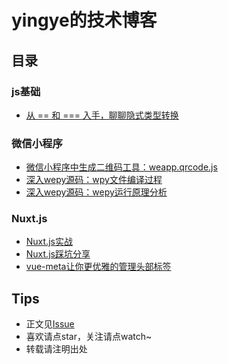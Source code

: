 # yingye的技术博客

## 目录

### js基础

* [从 == 和 === 入手，聊聊隐式类型转换](https://github.com/yingye/Blog/issues/1)

### 微信小程序

* [微信小程序中生成二维码工具：weapp.qrcode.js](https://github.com/yingye/Blog/issues/2)
* [深入wepy源码：wpy文件编译过程](https://github.com/yingye/Blog/issues/3)
* [深入wepy源码：wepy运行原理分析](https://github.com/yingye/Blog/issues/4)

### Nuxt.js

* [Nuxt.js实战](https://github.com/yingye/Blog/issues/5)
* [Nuxt.js踩坑分享](https://github.com/yingye/Blog/issues/6)
* [vue-meta让你更优雅的管理头部标签](https://github.com/yingye/Blog/issues/7)

## Tips

* 正文见[Issue](https://github.com/yingye/Blog/issues)
* 喜欢请点star，关注请点watch~
* 转载请注明出处
